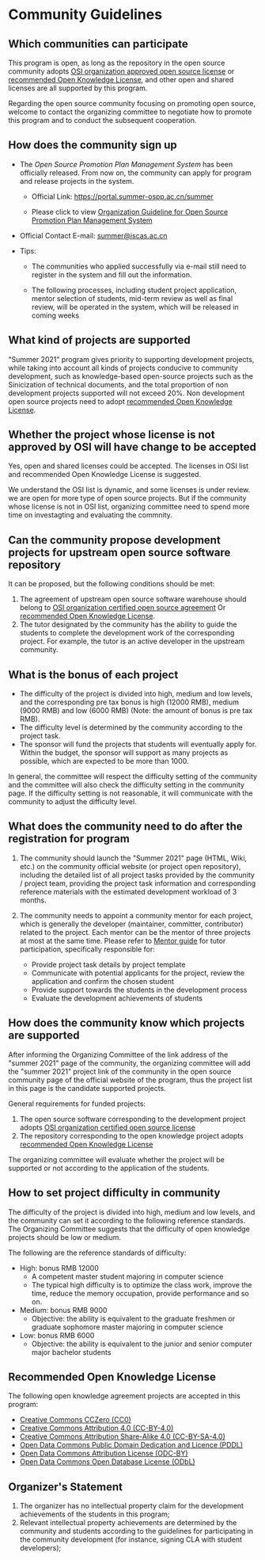 # Community Guidelines

## Which communities can participate

This program is open, as long as the repository in the open source community adopts [OSI organization approved open source license](https://opensource.org/licenses) or [recommended Open Knowledge License](#_10), and other open and shared licenses are all supported by this program.

Regarding the open source community focusing on promoting open source, welcome to contact the organizing committee to negotiate how to promote this program and to conduct the subsequent cooperation.

## How does the community sign up

- The *Open Source Promotion Plan Management System* has been officially released. From now on, the community can apply for program and release projects in the system.

  - Official Link: https://portal.summer-ospp.ac.cn/summer 
  
  - Please click to view  [Organization Guideline for Open Source Promotion Plan Management System](https://github.com/summer-ospp/help/blob/main/docs/assets/Organization%20Guideline%20for%20Open%20Source%20Promotion%20Plan%20Management%20System.pdf)
  
- Official Contact E-mail: summer@iscas.ac.cn 

- Tips:

  - The communities who applied successfully via e-mail still need to register in the system and fill out the information. 
  
  - The following processes, including student project application, mentor selection of students, mid-term review as well as final review, will be operated in the system, which will be released in coming weeks

## What kind of projects are supported

"Summer 2021" program gives priority to supporting development projects, while taking into account all kinds of projects conducive to community development, such as knowledge-based open-source projects such as the Sinicization of technical documents, and the total proportion of non development projects supported will not exceed 20%. Non development open source projects need to adopt [recommended Open Knowledge License](#_10).

## Whether the project whose license is not approved by OSI will have change to be accepted

Yes, open and shared licenses could be accepted. The licenses in OSI list and recommended Open Knowledge License is suggested.

We understand the OSI list is dynamic, and some licenses is under review. we are open for more type of open source projects. But if the community whose license is not in OSI list, organizing committee need to spend more time on investagting and evaluating the commnity.

## Can the community propose development projects for upstream open source software repository

It can be proposed, but the following conditions should be met:

1. The agreement of upstream open source software warehouse should belong to [OSI organization certified open source agreement](https://opensource.org/licenses) Or  [recommended Open Knowledge License](#_10).
2. The tutor designated by the community has the ability to guide the students to complete the development work of the corresponding project. For example, the tutor is an active developer in the upstream community.

## What is the bonus of each project

- The difficulty of the project is divided into high, medium and low levels, and the corresponding pre tax bonus is high (12000 RMB), medium (9000 RMB) and low (6000 RMB) (Note: the amount of bonus is pre tax RMB).
- The difficulty level is determined by the community according to the project task.
- The sponsor will fund the projects that students will eventually apply for. Within the budget, the sponsor will support as many projects as possible, which are expected to be more than 1000.

In general, the committee will respect the difficulty setting of the community and the committee will also check the difficulty setting in the community page. If the difficulty setting is not reasonable, it will communicate with the community to adjust the difficulty level.

## What does the community need to do after the registration for program

1. The community should launch the "Summer 2021" page (HTML, Wiki, etc.) on the community official website (or project open repository), including the detailed list of all project tasks provided by the community / project team, providing the project task information and corresponding reference materials with the estimated development workload of 3 months.

2. The community needs to appoint a community mentor for each project, which is generally the developer (maintainer, committer, contributor) related to the project. Each mentor can be the mentor of three projects at most at the same time. Please refer to [Mentor guide](mentor.md) for tutor participation, specifically responsible for:
   - Provide project task details by project template
   - Communicate with potential applicants for the project, review the application and confirm the chosen student
   - Provide support towards the students in the development process
   - Evaluate the development achievements of students

## How does the community know which projects are supported

After informing the Organizing Committee of the link address of the "summer 2021" page of the community, the organizing committee will add the "summer 2021" project link of the community in the open source community page of the official website of the program, thus the project list in this page is the candidate supported projects.

General requirements for funded projects:

1. The open source software corresponding to the development project adopts [OSI organization certified open source license](https://opensource.org/licenses)
2. The repository corresponding to the open knowledge project adopts [recommended Open Knowledge License](community.md#_10)

The organizing committee will evaluate whether the project will be supported or not according to the application of the students.

## How to set project difficulty in community

The difficulty of the project is divided into high, medium and low levels, and the community can set it according to the following reference standards. The Organizing Committee suggests that the difficulty of open knowledge projects should be low or medium.

The following are the reference standards of difficulty:

- High: bonus RMB 12000
  - A competent master student majoring in computer science
  - The typical high difficulty is to optimize the class work, improve the time, reduce the memory occupation, provide performance and so on.
- Medium: bonus RMB 9000
  - Objective: the ability is equivalent to the graduate freshmen or graduate sophomore master majoring in computer science
- Low: bonus RMB 6000
  - Objective: the ability is equivalent to the junior and senior computer major bachelor students

## Recommended Open Knowledge License

The following open knowledge agreement projects are accepted in this program:

- [Creative Commons CCZero (CC0)](https://creativecommons.org/publicdomain/zero/1.0/)
- [Creative Commons Attribution 4.0 (CC-BY-4.0)](https://creativecommons.org/licenses/by/4.0/)
- [Creative Commons Attribution Share-Alike 4.0 (CC-BY-SA-4.0)](https://creativecommons.org/licenses/by-sa/4.0/)
- [Open Data Commons Public Domain Dedication and Licence (PDDL)](https://opendatacommons.org/licenses/pddl/)
- [Open Data Commons Attribution License (ODC-BY)](https://opendatacommons.org/licenses/by/)
- [Open Data Commons Open Database License (ODbL)](https://opendatacommons.org/licenses/odbl/1-0/)

## Organizer's Statement

1. The organizer has no intellectual property claim for the development achievements of the students in this program;
2. Relevant intellectual property achievements are determined by the community and students according to the guidelines for participating in the community development (for instance, signing CLA with student developers);
